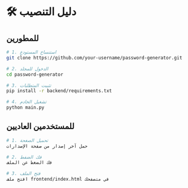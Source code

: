 
# 🛠️ دليل التنصيب

## للمطورين
```bash
# 1. استنساخ المستودع
git clone https://github.com/your-username/password-generator.git

# 2. الدخول للمجلد
cd password-generator

# 3. تثبيت المتطلبات
pip install -r backend/requirements.txt

# 4. تشغيل الخادم
python main.py
```


## للمستخدمين العاديين
```bash
# 1. تحميل الصغحة
حمل آخر إصدار من صفحة الإصدارات

# 2. فك الضفط
فك الضغط عن الملف

# 3. فتح الملف
افتح ملف frontend/index.html في متصفحك
```